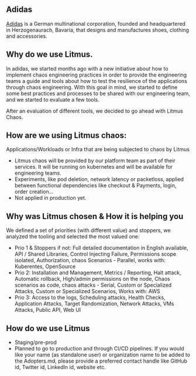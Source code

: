 ## Adidas
[Adidas](https://adidas.com) is a German multinational corporation, founded and headquartered in Herzogenaurach, Bavaria, that designs and manufactures shoes, clothing and accessories. 


## Why do we use Litmus.  

In adidas, we started months ago with a new initiative about how to implement chaos engineering practices in order to provide the engineering teams a guide and tools about how to test the resilience of the applications through chaos engineering. With this goal in mind, we started to define some best practices and processes to be shared with our engineering team, and we started to evaluate a few tools.

After an evaluation of different tools, we decided to go ahead with Litmus Chaos.

## How are we using Litmus chaos:
Applications/Workloads or Infra that are being subjected to chaos by Litmus

- Litmus chaos will be provided by our platform team as part of their services. It will be running on kubernetes and will be available for engineering teams.
- Experiments, like pod deletion, network latency or packetloss, applied between functional dependencies like checkout & Payments, login, order creation...
- Not applied in production yet.

## Why was Litmus chosen & How it is helping you 
We defined a set of priorities (with different value) and stoppers, we analyzed the tooling and selected the most valued one:

- Prio 1 & Stoppers if not: Full detailed documentation in English available, API / Shared Libraries, Control Injecting Failure, Permissions scope isolated, Authorization, chaos Scenarios - Parallel, works with: Kuberentes, OpenSource
- Prio 2: Installation and Management, Metrics / Reporting, Halt attack, Automatic rollback, High/admin permissions on the node, Chaos scenarios as code, chaos attacks - Serial, Custom or Specialized Attacks, Custom or Specialized Scenarios, Works with: AWS
- Prio 3: Access to the logs, Scheduling attacks, Health Checks, Application Attacks, Target Randomization, Network Attacks, VMs Attacks, Public API, Web UI

## How do we use Litmus
- Staging/pre-prod
- Planned to go to production and through CI/CD pipelines.
If you would like your name (as standalone user) or organization name to be added to the Adopters.md, please provide a preferred contact handle like GitHub id, Twitter id, LinkedIn id, website etc.

